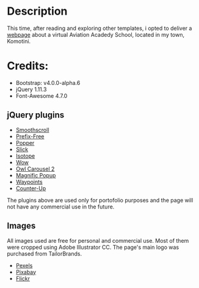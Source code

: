 # Description
This time, after reading and exploring other templates, i opted to deliver a [webpage](https://nagiatzi.github.io/rodopiAviation/) about a virtual Aviation Acadedy School, located in my town, Komotini.

# Credits:

  - Bootstrap: v4.0.0-alpha.6
  - jQuery 1.11.3
  - Font-Awesome 4.7.0


## jQuery plugins

* [Smoothscroll](https://github.com/cferdinandi/smooth-scroll)
* [Prefix-Free](https://leaverou.github.io/prefixfree/)
* [Popper](https://popper.js.org/)
* [Slick](http://kenwheeler.github.io/slick/)
* [Isotope](https://isotope.metafizzy.co/)
* [Wow](http://mynameismatthieu.com/WOW/)
* [Owl Carousel 2 ](https://owlcarousel2.github.io/OwlCarousel2/)
* [Magnific Popup](http://dimsemenov.com/plugins/magnific-popup/)
* [Waypoints](http://imakewebthings.com/waypoints/)
* [Counter-Up](https://github.com/bfintal/Counter-Up)

The plugins above are used only for portofolio purposes and the page will not have any commercial use in the future.
## Images

All images used are free for personal and commercial use. Most of them were cropped using Adobe Illustrator CC. The page's main logo was purchased from TailorBrands.
 * [Pexels](https://www.pexels.com/)
 * [Pixabay](https://pixabay.com/)
 * [Flickr](https://www.flickr.com/)
